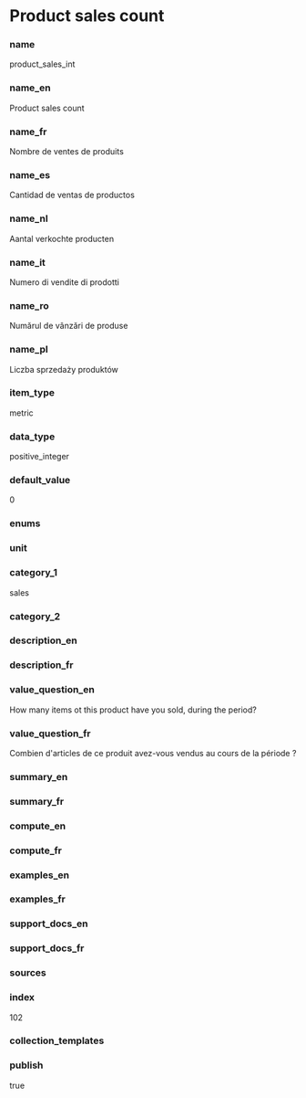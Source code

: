 # Product sales count

### name

product_sales_int

### name_en

Product sales count

### name_fr

Nombre de ventes de produits

### name_es

Cantidad de ventas de productos

### name_nl

Aantal verkochte producten

### name_it

Numero di vendite di prodotti

### name_ro

Numărul de vânzări de produse

### name_pl

Liczba sprzedaży produktów

### item_type

metric

### data_type

positive_integer

### default_value

0

### enums



### unit



### category_1

sales

### category_2



### description_en



### description_fr



### value_question_en

How many items ot this product have you sold, during the period?

### value_question_fr

Combien d'articles de ce produit avez-vous vendus au cours de
la période ?

### summary_en



### summary_fr



### compute_en



### compute_fr



### examples_en



### examples_fr



### support_docs_en



### support_docs_fr



### sources


            
### index

102

### collection_templates



### publish

true
